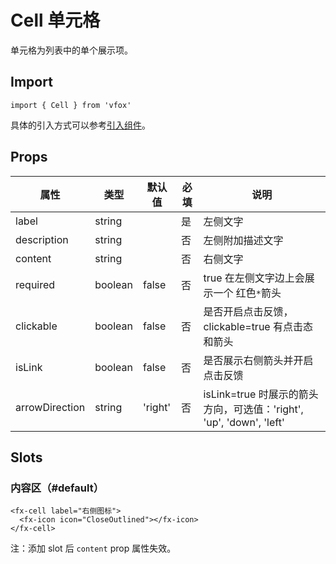 # Cell 单元格

单元格为列表中的单个展示项。

## Import

```
import { Cell } from 'vfox'
```

具体的引入方式可以参考[引入组件](../index.md#引入组件)。

## Props

| 属性           | 类型    | 默认值  | 必填 | 说明                                                                |
| -------------- | ------- | ------- | ---- | ------------------------------------------------------------------- |
| label          | string  |         | 是   | 左侧文字                                                            |
| description    | string  |         | 否   | 左侧附加描述文字                                                    |
| content        | string  |         | 否   | 右侧文字                                                            |
| required       | boolean | false   | 否   | true 在左侧文字边上会展示一个 红色`*`箭头                           |
| clickable      | boolean | false   | 否   | 是否开启点击反馈，clickable=true 有点击态和箭头                     |
| isLink         | boolean | false   | 否   | 是否展示右侧箭头并开启点击反馈                                      |
| arrowDirection | string  | 'right' | 否   | isLink=true 时展示的箭头方向，可选值：'right', 'up', 'down', 'left' |

## Slots

### 内容区（#default）

```
<fx-cell label="右侧图标">
  <fx-icon icon="CloseOutlined"></fx-icon>
</fx-cell>
```

注：添加 slot 后 `content` prop 属性失效。
